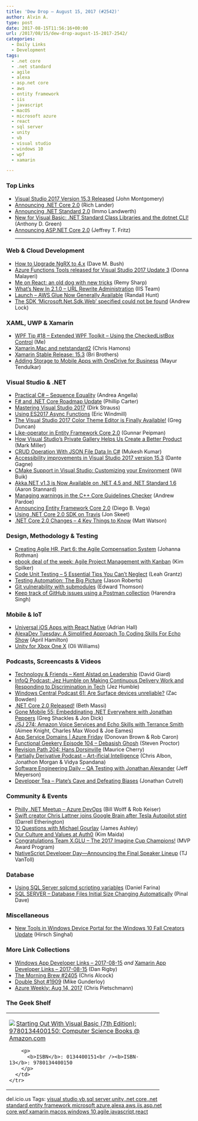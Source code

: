 ```yaml
---
title: 'Dew Drop – August 15, 2017 (#2542)'
author: Alvin A.
type: post
date: 2017-08-15T11:56:16+00:00
url: /2017/08/15/dew-drop-august-15-2017-2542/
categories:
  - Daily Links
  - Development
tags:
  - .net core
  - .net standard
  - agile
  - alexa
  - asp.net core
  - aws
  - entity framework
  - iis
  - javascript
  - macOS
  - microsoft azure
  - react
  - sql server
  - unity
  - vb
  - visual studio
  - windows 10
  - wpf
  - xamarin

---
```

### <a name="top"></a>Top Links

  * <a href="https://blogs.msdn.microsoft.com/visualstudio/2017/08/14/visual-studio-2017-version-15-3-released/" target="_blank">Visual Studio 2017 Version 15.3 Released</a> (John Montgomery)
  * <a href="https://blogs.msdn.microsoft.com/dotnet/2017/08/14/announcing-net-core-2-0/" target="_blank">Announcing .NET Core 2.0</a> (Rich Lander)
  * <a href="https://blogs.msdn.microsoft.com/dotnet/2017/08/14/announcing-net-standard-2-0/" target="_blank">Announcing .NET Standard 2.0</a> (Immo Landwerth)
  * <a href="https://blogs.msdn.microsoft.com/vbteam/2017/08/14/new-for-visual-basic-net-standard-class-libraries-and-the-dotnet-cli/" target="_blank">New for Visual Basic: .NET Standard Class Libraries and the dotnet CLI!</a> (Anthony D. Green)
  * <a href="https://blogs.msdn.microsoft.com/webdev/2017/08/14/announcing-asp-net-core-2-0/" target="_blank">Announcing ASP.NET Core 2.0</a> (Jeffrey T. Fritz)  
    * * *



### <a name="web"></a>Web & Cloud Development

  * <a href="https://blog.dmbcllc.com/upgrade-ngrx-4-x/" target="_blank">How to Upgrade NgRX to 4.x</a> (Dave M. Bush)
  * <a href="https://blogs.msdn.microsoft.com/appserviceteam/2017/08/14/azure-functions-tools-released-for-visual-studio-2017-update-3/" target="_blank">Azure Functions Tools released for Visual Studio 2017 Update 3</a> (Donna Malayeri)
  * <a href="http://feedproxy.google.com/~r/remysharp/~3/jRi-hP1pP5Y/me-on-react-an-old-dog" target="_blank">Me on React: an old dog with new tricks</a> (Remy Sharp)
  * <a href="https://blogs.iis.net/adminapi/microsoft-iis-administration-api-2-1-0-url-rewrite" target="_blank">What&#8217;s New In 2.1.0 &#8211; URL Rewrite Administration</a> (IIS Team)
  * <a href="http://feedproxy.google.com/~r/AmazonWebServicesBlog/~3/Qkzg8mqqBwk/" target="_blank">Launch – AWS Glue Now Generally Available</a> (Randall Hunt)
  * <a href="https://andrewlock.net/the-sdk-microsoft-net-sdk-web-specified-could-not-be-found/" target="_blank">The SDK &#8216;Microsoft.Net.Sdk.Web&#8217; specified could not be found</a> (Andrew Lock)



### <a name="silverlight"></a>XAML, UWP & Xamarin

  * <a href="http://www.wpf.tips/2017/08/wpf-tip-18-extended-wpf-toolkit-using.html" target="_blank">WPF Tip #18 &#8211; Extended WPF Toolkit &#8211; Using the CheckedListBox Control</a> (Me)
  * <a href="https://medium.com/@donblas/xamarin-mac-and-netstandard2-708a06890302?source=rss-df26b746a614------2" target="_blank">Xamarin.Mac and netstandard2</a> (Chris Hamons)
  * <a href="https://releases.xamarin.com/stable-release-15-3/" target="_blank">Xamarin Stable Release: 15.3</a> (Bri Brothers)
  * <a href="https://blog.xamarin.com/adding-storage-mobile-apps-onedrive-business/" target="_blank">Adding Storage to Mobile Apps with OneDrive for Business</a> (Mayur Tendulkar)



### <a name="dotnet"></a>Visual Studio & .NET

  * <a href="http://www.productivecsharp.com/2017/08/practical-csharp-project-references-2/" target="_blank">Practical C# – Sequence Equality</a> (Andrea Angella)
  * <a href="https://blogs.msdn.microsoft.com/dotnet/2017/08/14/f-and-net-core-roadmap-update/" target="_blank">F# and .NET Core Roadmap Update</a> (Phillip Carter)
  * <a href="https://dirkstrauss.com/mastering-visual-studio-2017/" target="_blank">Mastering Visual Studio 2017</a> (Dirk Strauss)
  * <a href="https://css-tricks.com/using-es2017-async-functions/" target="_blank">Using ES2017 Async Functions</a> (Eric Windmill)
  * <a href="https://channel9.msdn.com/coding4fun/blog/The-Visual-Studio-2017-Color-Theme-Editor-is-Finally-Available?WT.mc_id=DX_MVP4025064" target="_blank">The Visual Studio 2017 Color Theme Editor is Finally Available!</a> (Greg Duncan)
  * <a href="http://feedproxy.google.com/~r/gunnarpeipman/~3/F9SDFkveFtQ/" target="_blank">Like-operator in Entity Framework Core 2.0</a> (Gunnar Peipman)
  * <a href="https://community.devexpress.com:443/blogs/markmiller/archive/2017/08/14/how-visual-studio-s-private-gallery-helps-us-create-a-better-product.aspx" target="_blank">How Visual Studio’s Private Gallery Helps Us Create a Better Product</a> (Mark Miller)
  * <a href="http://www.c-sharpcorner.com/article/crud-operation-with-json-file-data-in-c-sharp/" target="_blank">CRUD Operation With JSON File Data In C#</a> (Mukesh Kumar)
  * <a href="https://blogs.msdn.microsoft.com/visualstudio/2017/08/14/accessibility-improvements-in-visual-studio-2017-version-15-3/" target="_blank">Accessibility improvements in Visual Studio 2017 version 15.3</a> (Dante Gagne)
  * <a href="https://blogs.msdn.microsoft.com/vcblog/2017/08/14/cmake-support-in-visual-studio-customizing-your-environment/" target="_blank">CMake Support in Visual Studio: Customizing your Environment</a> (Will Buik)
  * <a href="https://petabridge.com/blog/akkdotnet-v13-dotnetcore/" target="_blank">Akka.NET v1.3 is Now Available on .NET 4.5 and .NET Standard 1.6</a> (Aaron Stannard)
  * <a href="https://blogs.msdn.microsoft.com/vcblog/2017/08/14/managing-warnings-in-the-c-core-guidelines-checker/" target="_blank">Managing warnings in the C++ Core Guidelines Checker</a> (Andrew Pardoe)
  * <a href="https://blogs.msdn.microsoft.com/dotnet/2017/08/14/announcing-entity-framework-core-2-0/" target="_blank">Announcing Entity Framework Core 2.0</a> (Diego B. Vega)
  * <a href="http://feedproxy.google.com/~r/JonSkeetCodingBlog/~3/DxC4aYzcBcY/" target="_blank">Using .NET Core 2.0 SDK on Travis</a> (Jon Skeet)
  * <a href="https://stackify.com/net-core-2-0-changes/" target="_blank">.NET Core 2.0 Changes – 4 Key Things to Know</a> (Matt Watson)



### <a name="design"></a>Design, Methodology & Testing

  * <a href="http://feedproxy.google.com/~r/ManagingProductDevelopment/~3/D32KV6mRCkE/" target="_blank">Creating Agile HR, Part 6: the Agile Compensation System</a> (Johanna Rothman)
  * <a href="https://blogs.msdn.microsoft.com/microsoft_press/2017/08/14/ebook-deal-of-the-week-agile-project-management-with-kanban-3/" target="_blank">ebook deal of the week: Agile Project Management with Kanban</a> (Kim Spilker)
  * <a href="http://feedproxy.google.com/~r/Typemock/~3/fXkh4p1lWRI/code-unit-testing-5-essential-tips-cant-neglect.html" target="_blank">Code Unit Testing – 5 Essential Tips You Can’t Neglect</a> (Leah Grantz)
  * <a href="http://dontcodetired.com/blog/post/Testing-Automation-The-Big-Picture" target="_blank">Testing Automation: The Big Picture</a> (Jason Roberts)
  * <a href="https://blogs.msdn.microsoft.com/devops/2017/08/15/git-vulnerability-with-submodules/" target="_blank">Git vulnerability with submodules</a> (Edward Thomson)
  * <a href="http://blog.getpostman.com/2017/08/15/keep-track-of-github-issues-using-a-postman-collection/" target="_blank">Keep track of GitHub issues using a Postman collection</a> (Harendra Singh)



### <a name="mobile"></a>Mobile & IoT

  * <a href="https://shellmonger.com/2017/08/14/universal-ios-apps-with-react-native/" target="_blank">Universal iOS Apps with React Native</a> (Adrian Hall)
  * <a href="https://lovemyecho.com/2017/08/14/alexadev-tuesday-simplified-approach-coding-skills-echo-show/" target="_blank">AlexaDev Tuesday: A Simplified Approach To Coding Skills For Echo Show</a> (April Hamilton)
  * <a href="https://blogs.unity3d.com/2017/08/14/unity-for-xbox-one-x/" target="_blank">Unity for Xbox One X</a> (Oli Williams)



### <a name="podcasts"></a>Podcasts, Screencasts & Videos

  * <a href="http://DavidGiard.com/2017/08/14/KentAlstadOnLeadership.aspx" target="_blank">Technology & Friends &#8211; Kent Alstad on Leadership</a> (David Giard)
  * <a href="http://www.infoq.com/podcasts/jez-humble?utm_campaign=infoq_content&utm_source=infoq&utm_medium=feed&utm_term=global" target="_blank">InfoQ Podcast: Jez Humble on Making Continuous Delivery Work and Responding to Discrimination in Tech</a> (Jez Humble)
  * <a href="http://feedproxy.google.com/~r/wmexperts/~3/MGbeq5wksto/windows-central-podcast-61" target="_blank">Windows Central Podcast 61: Are Surface devices unreliable?</a> (Zac Bowden)
  * <a href="https://channel9.msdn.com/Blogs/dotnet/NET-Core-20-Released?WT.mc_id=DX_MVP4025064" target="_blank">.NET Core 2.0 Released!</a> (Beth Massi)
  * <a href="http://tracking.feedpress.it/link/8084/6493722" target="_blank">Gone Mobile 55: Embeddinating .NET Everywhere with Jonathan Peppers</a> (Greg Shackles & Jon Dick)
  * <a href="https://devchat.tv/js-jabber/jsj-274-amazon-voice-services-echo-skills-terrance-smith" target="_blank">JSJ 274: Amazon Voice Services and Echo Skills with Terrance Smith</a> (Aimee Knight, Charles Max Wood & Joe Eames)
  * <a href="https://channel9.msdn.com/Shows/Azure-Friday/App-Service-Domains?WT.mc_id=DX_MVP4025064" target="_blank">App Service Domains | Azure Friday</a> (Donovan Brown & Rob Caron)
  * <a href="https://www.functionalgeekery.com/episode-104-debasish-ghosh/" target="_blank">Functional Geekery Episode 104 – Debasish Ghosh</a> (Steven Proctor)
  * <a href="http://revisionpath.simplecast.fm/episodes/77761-204-hans-dorsinville" target="_blank">Revision Path 204: Hans Dorsinville</a> (Maurice Cherry)
  * <a href="http://feedproxy.google.com/~r/PartiallyDerivative/~3/84gjY5PhVv0/art-ificial_intelligence" target="_blank">Partially Derivative Podcast &#8211; Art-ificial Intelligence</a> (Chris Albon, Jonathon Morgan & Vidya Spandana)
  * <a href="http://softwareengineeringdaily.com/2017/08/15/qa-testing-with-jonathan-alexander/" target="_blank">Software Engineering Daily &#8211; QA Testing with Jonathan Alexander</a> (Jeff Meyerson)
  * <a href="http://developertea.simplecast.fm/episodes/81879-plate-s-cave-and-defeating-biases" target="_blank">Developer Tea &#8211; Plate&#8217;s Cave and Defeating Biases</a> (Jonathan Cutrell)



### <a name="events"></a>Community & Events

  * <a href="https://www.meetup.com/Philly-NET/events/242532219/" target="_blank">Philly .NET Meetup &#8211; Azure DevOps</a> (Bill Wolff & Rob Keiser)
  * <a href="http://feedproxy.google.com/~r/Techcrunch/~3/kQRQ03LF_zI/" target="_blank">Swift creator Chris Lattner joins Google Brain after Tesla Autopilot stint</a> (Darrell Etherington)
  * <a href="http://www.imaginativeuniversal.com/blog/2017/08/14/10-questions-with-michael-gourlay/" target="_blank">10 Questions with Michael Gourlay</a> (James Ashley)
  * <a href="https://auth0.com/blog/our-culture-and-values-at-auth0/" target="_blank">Our Culture and Values at Auth0</a> (Kim Maida)
  * <a href="https://blogs.msdn.microsoft.com/mvpawardprogram/2017/08/14/team-xglu-imagine-cup/" target="_blank">Congratulations Team X.GLU – The 2017 Imagine Cup Champions!</a> (MVP Award Program)
  * <a href="https://www.nativescript.org/blog/nativescript-developer-day-announcing-the-final-speaker-lineup" target="_blank">NativeScript Developer Day—Announcing the Final Speaker Lineup</a> (TJ VanToll)



### <a name="sql"></a>Database

  * <a href="http://feedproxy.google.com/~r/MSSQLTips-LatestSqlServerTips/~3/B70SkmoOoW4/tip.asp" target="_blank">Using SQL Server sqlcmd scripting variables</a> (Daniel Farina)
  * <a href="https://blog.sqlauthority.com/2017/08/15/sql-server-database-files-initial-size-changing-automatically/" target="_blank">SQL SERVER – Database Files Initial Size Changing Automatically</a> (Pinal Dave)



### <a name="misc"></a>Miscellaneous

  * <a href="http://blogs.windows.com/buildingapps/2017/08/14/new-tools-windows-device-portal-windows-10-fall-creators-update/?WT.mc_id=DX_MVP4025064" target="_blank">New Tools in Windows Device Portal for the Windows 10 Fall Creators Update</a> (Hirsch Singhal)



### <a name="links"></a>More Link Collections

  * <a href="https://www.windowsappdev.com/2017/08/windows-app-developer-links-2017-08-15/" target="_blank">Windows App Developer Links &#8211; 2017-08-15</a> _and_ <a href="https://www.allaboutxamarin.com/2017/08/xamarin-app-developer-links-2017-08-15/" target="_blank">Xamarin App Developer Links &#8211; 2017-08-15</a> (Dan Rigby)
  * <a href="http://feedproxy.google.com/~r/ReflectivePerspective/~3/TRWUZV4g2No/" target="_blank">The Morning Brew #2405</a> (Chris Alcock)
  * <a href="https://afreshcup.com/home/2017/08/15/double-shot-1909.html" target="_blank">Double Shot #1909</a> (Mike Gunderloy)
  * <a href="https://buildazure.com/2017/08/14/azure-weekly-aug-14-2017/" target="_blank">Azure Weekly: Aug 14, 2017</a> (Chris Pietschmann)



### <a name="shelf"></a>The Geek Shelf

<div class="wlWriterEditableSmartContent" id="scid:7dc1bd33-94bd-46fd-a20b-0131235bcd47:71850ae0-9d0a-4cb8-b6db-da02cca7616f" style="margin: 0px; padding: 0px; float: none; display: inline;">
  <table cellspacing="0" cellpadding="2" width="400" border="0" unselectable="on">
    <tr>
      <td valign="top" width="400">
        <p>
          <a title="Starting Out With Visual Basic (7th Edition): 9780134400150: Computer Science Books @ Amazon.com" href="http://www.amazon.com/exec/obidos/ASIN/0134400151/amavin-20"><img data-recalc-dims="1" decoding="async" src="https://i0.wp.com/images-na.ssl-images-amazon.com/images/I/41s5RhxLc1L._AC_US218_.jpg?w=660&#038;ssl=1" border="0" align="left" style="float:left" />Starting Out With Visual Basic (7th Edition): 9780134400150: Computer Science Books @ Amazon.com</a>
        </p>
        
        <p>
          <b>ISBN</b>: 0134400151<br /><b>ISBN-13</b>: 9780134400150
        </p>
      </td>
    </tr>
  </table>
</div>



<div class="wlWriterEditableSmartContent" id="scid:77ECF5F8-D252-44F5-B4EB-D463C5396A79:c6e6e470-d4e2-4e94-af7d-036629159301" style="margin: 0px; padding: 0px; float: none; display: inline;">
  del.icio.us Tags: <a href="http://del.icio.us/popular/visual+studio" rel="tag">visual studio</a>,<a href="http://del.icio.us/popular/vb" rel="tag">vb</a>,<a href="http://del.icio.us/popular/sql+server" rel="tag">sql server</a>,<a href="http://del.icio.us/popular/unity" rel="tag">unity</a>,<a href="http://del.icio.us/popular/.net+core" rel="tag">.net core</a>,<a href="http://del.icio.us/popular/.net+standard" rel="tag">.net standard</a>,<a href="http://del.icio.us/popular/entity+framework" rel="tag">entity framework</a>,<a href="http://del.icio.us/popular/microsoft+azure" rel="tag">microsoft azure</a>,<a href="http://del.icio.us/popular/alexa" rel="tag">alexa</a>,<a href="http://del.icio.us/popular/aws" rel="tag">aws</a>,<a href="http://del.icio.us/popular/iis" rel="tag">iis</a>,<a href="http://del.icio.us/popular/asp.net+core" rel="tag">asp.net core</a>,<a href="http://del.icio.us/popular/wpf" rel="tag">wpf</a>,<a href="http://del.icio.us/popular/xamarin" rel="tag">xamarin</a>,<a href="http://del.icio.us/popular/macos" rel="tag">macos</a>,<a href="http://del.icio.us/popular/windows+10" rel="tag">windows 10</a>,<a href="http://del.icio.us/popular/agile" rel="tag">agile</a>,<a href="http://del.icio.us/popular/javascript" rel="tag">javascript</a>,<a href="http://del.icio.us/popular/react" rel="tag">react</a>
</div>